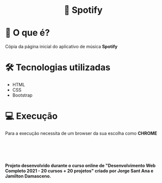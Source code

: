 <h1 align="center">
 🎵 Spotify
</h1>


# 📌 O que é? 

Cópia da página inicial do aplicativo de música **Spotify**


# 🛠 Tecnologias utilizadas 

* HTML
* CSS
* Bootstrap


# 💻 Execução

Para a execução necessita de um browser da sua escolha como **CHROME**


<br></br>

#
**Projeto desenvolvido durante o curso online de "Desenvolvimento Web Completo 2021 - 20 cursos + 20 projetos" criado por Jorge Sant Ana e Jamilton Damasceno.**
